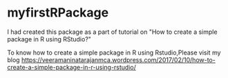 # myfirstRPackage
I had created this package as a part of tutorial on "How to create a simple package in R using RStudio?"

To know how to create a simple package in R using Rstudio,Please visit my blog
https://veeramaninatarajanmca.wordpress.com/2017/02/10/how-to-create-a-simple-package-in-r-using-rstudio/
